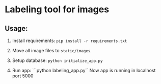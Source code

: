 # Labeling tool for images

## Usage:
1. Install requirements:
```pip install -r requirements.txt```

2. Move all image files to `static/images`.

3. Setup database:
```python initialize_app.py```

4. Run app:
```python labeling_app.py``
Now app is running in localhost port 5000

